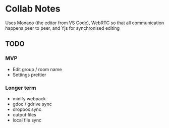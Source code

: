 Collab Notes
============

Uses Monaco (the editor from VS Code), WebRTC so that all communication happens peer to peer, and Yjs for synchronised editing

TODO
----
### MVP
- Edit group / room name
- Settings prettier

### Longer term
- minify webpack
- gdoc / gdrive sync
- dropbox sync
- output files
- local file sync
